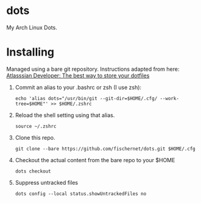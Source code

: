 # dots 
My Arch Linux Dots.

# Installing
Managed using a bare git repository. Instructions adapted from here: [Atlasssian Developer: The best way to store your dotfiles](https://developer.atlassian.com/blog/2016/02/best-way-to-store-dotfiles-git-bare-repo/)

1. Commit an alias to your .bashrc or zsh (I use zsh):

	`echo 'alias dots="/usr/bin/git --git-dir=$HOME/.cfg/ --work-tree=$HOME"' >> $HOME/.zshrc`
 
2. Reload the shell setting using that alias.

	`source ~/.zshrc`

3. Clone this repo.

	`git clone --bare https://github.com/fischernet/dots.git $HOME/.cfg`  

4. Checkout the actual content from the bare repo to your $HOME

	`dots checkout`

5. Suppress untracked files

	`dots config --local status.showUntrackedFiles no` 
 

